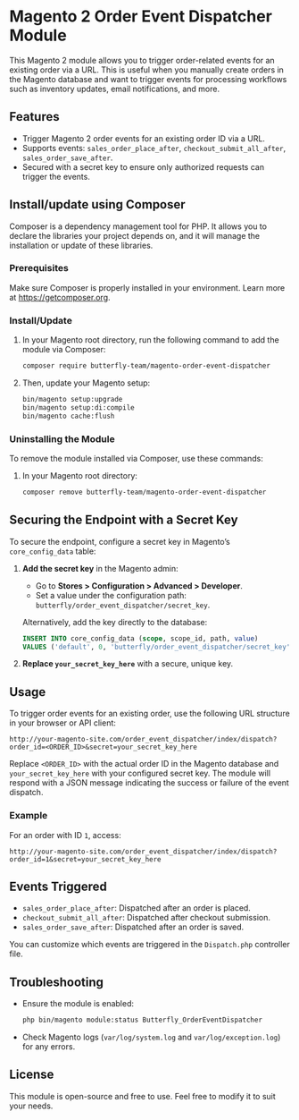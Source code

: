 
# Magento 2 Order Event Dispatcher Module

This Magento 2 module allows you to trigger order-related events for an existing order via a URL. This is useful when you manually create orders in the Magento database and want to trigger events for processing workflows such as inventory updates, email notifications, and more.

## Features
- Trigger Magento 2 order events for an existing order ID via a URL.
- Supports events: `sales_order_place_after`, `checkout_submit_all_after`, `sales_order_save_after`.
- Secured with a secret key to ensure only authorized requests can trigger the events.

## Install/update using Composer

Composer is a dependency management tool for PHP. It allows you to declare the libraries your project depends on, and it will manage the installation or update of these libraries.

### Prerequisites
Make sure Composer is properly installed in your environment. Learn more at https://getcomposer.org.

### Install/Update

1. In your Magento root directory, run the following command to add the module via Composer:
   ```bash
   composer require butterfly-team/magento-order-event-dispatcher
   ```
2. Then, update your Magento setup:
   ```bash
   bin/magento setup:upgrade
   bin/magento setup:di:compile
   bin/magento cache:flush
   ```

### Uninstalling the Module

To remove the module installed via Composer, use these commands:

1. In your Magento root directory:
   ```bash
   composer remove butterfly-team/magento-order-event-dispatcher
   ```

## Securing the Endpoint with a Secret Key

To secure the endpoint, configure a secret key in Magento’s `core_config_data` table:

1. **Add the secret key** in the Magento admin:
   - Go to **Stores > Configuration > Advanced > Developer**.
   - Set a value under the configuration path: `butterfly/order_event_dispatcher/secret_key`.

   Alternatively, add the key directly to the database:
   ```sql
   INSERT INTO core_config_data (scope, scope_id, path, value)
   VALUES ('default', 0, 'butterfly/order_event_dispatcher/secret_key', 'your_secret_key_here');
   ```

2. **Replace `your_secret_key_here`** with a secure, unique key.

## Usage

To trigger order events for an existing order, use the following URL structure in your browser or API client:

```
http://your-magento-site.com/order_event_dispatcher/index/dispatch?order_id=<ORDER_ID>&secret=your_secret_key_here
```

Replace `<ORDER_ID>` with the actual order ID in the Magento database and `your_secret_key_here` with your configured secret key. The module will respond with a JSON message indicating the success or failure of the event dispatch.

### Example

For an order with ID `1`, access:
```
http://your-magento-site.com/order_event_dispatcher/index/dispatch?order_id=1&secret=your_secret_key_here
```

## Events Triggered

- `sales_order_place_after`: Dispatched after an order is placed.
- `checkout_submit_all_after`: Dispatched after checkout submission.
- `sales_order_save_after`: Dispatched after an order is saved.

You can customize which events are triggered in the `Dispatch.php` controller file.

## Troubleshooting

- Ensure the module is enabled:
  ```bash
  php bin/magento module:status Butterfly_OrderEventDispatcher
  ```
- Check Magento logs (`var/log/system.log` and `var/log/exception.log`) for any errors.

## License
This module is open-source and free to use. Feel free to modify it to suit your needs.

